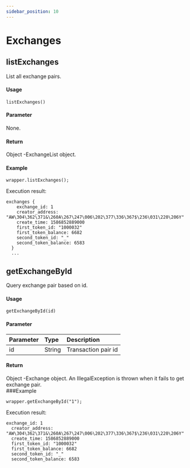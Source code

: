 ```yaml
---
sidebar_position: 10
---
```


# Exchanges

## listExchanges

List all exchange pairs.

####  Usage

```
listExchanges()
```

####  Parameter

None.

####  Return

Object -ExchangeList object.

####  Example

```
wrapper.listExchanges();
```

Execution result:

```
exchanges {
    exchange_id: 1
    creator_address: "AW\304\362\371&\260A\267\247\006\202\377\336\367$\236\031\220\206Y"
    create_time: 1586852889000
    first_token_id: "1000032"
    first_token_balance: 6682
    second_token_id: "_"
    second_token_balance: 6583
  }
  ...
```

## getExchangeById

Query exchange pair based on id.

####  Usage

```
getExchangeById(id)
```

####  Parameter

| Parameter | Type   | Description         |
| :-------- | :----- | :------------------ |
| id        | String | Transaction pair id |

####  Return

Object -Exchange object. An IllegalException is thrown when it fails to get exchange pair.  
###Example

```
wrapper.getExchangeById("1");
```

Execution result:

```
exchange_id: 1
  creator_address: "AW\304\362\371&\260A\267\247\006\202\377\336\367$\236\031\220\206Y"
  create_time: 1586852889000
  first_token_id: "1000032"
  first_token_balance: 6682
  second_token_id: "_"
  second_token_balance: 6583
```